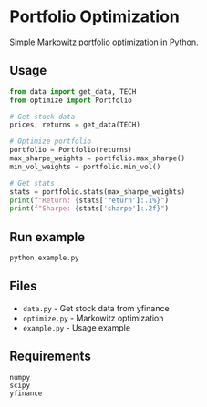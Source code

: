 # Portfolio Optimization

Simple Markowitz portfolio optimization in Python.

## Usage

```python
from data import get_data, TECH
from optimize import Portfolio

# Get stock data
prices, returns = get_data(TECH)

# Optimize portfolio
portfolio = Portfolio(returns)
max_sharpe_weights = portfolio.max_sharpe()
min_vol_weights = portfolio.min_vol()

# Get stats
stats = portfolio.stats(max_sharpe_weights)
print(f"Return: {stats['return']:.1%}")
print(f"Sharpe: {stats['sharpe']:.2f}")
```

## Run example
```bash
python example.py
```

## Files
- `data.py` - Get stock data from yfinance
- `optimize.py` - Markowitz optimization 
- `example.py` - Usage example

## Requirements
```
numpy
scipy
yfinance
```